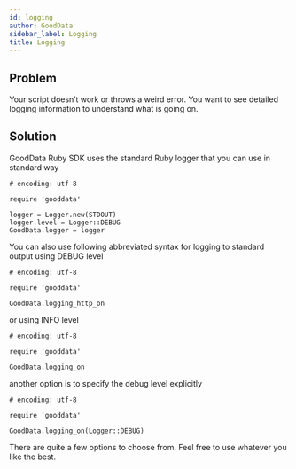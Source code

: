 ```yaml
---
id: logging
author: GoodData
sidebar_label: Logging
title: Logging
---
```


Problem
-------

Your script doesn’t work or throws a weird error. You want to see
detailed logging information to understand what is going on.

Solution
--------

GoodData Ruby SDK uses the standard Ruby logger that you can use in
standard way

    # encoding: utf-8

    require 'gooddata'

    logger = Logger.new(STDOUT)
    logger.level = Logger::DEBUG
    GoodData.logger = logger

You can also use following abbreviated syntax for logging to standard
output using DEBUG level

    # encoding: utf-8

    require 'gooddata'

    GoodData.logging_http_on

or using INFO level

    # encoding: utf-8

    require 'gooddata'

    GoodData.logging_on

another option is to specify the debug level explicitly

    # encoding: utf-8

    require 'gooddata'

    GoodData.logging_on(Logger::DEBUG)

There are quite a few options to choose from. Feel free to use whatever
you like the best.
